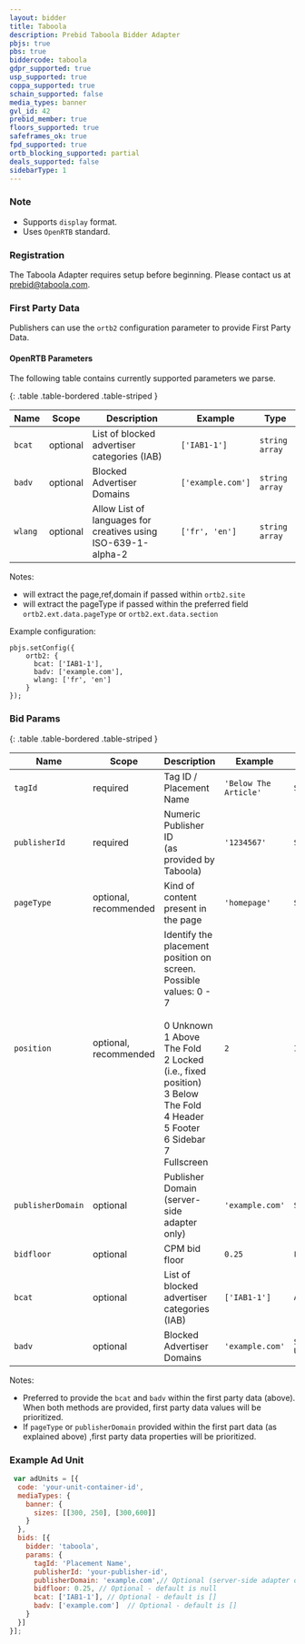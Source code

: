 ```yaml
---
layout: bidder
title: Taboola
description: Prebid Taboola Bidder Adapter
pbjs: true
pbs: true
biddercode: taboola
gdpr_supported: true
usp_supported: true
coppa_supported: true
schain_supported: false
media_types: banner
gvl_id: 42
prebid_member: true
floors_supported: true
safeframes_ok: true
fpd_supported: true
ortb_blocking_supported: partial
deals_supported: false
sidebarType: 1
---
```


### Note
- Supports `display` format.
- Uses `OpenRTB` standard.

### Registration

The Taboola Adapter requires setup before beginning. Please contact us at prebid@taboola.com.

### First Party Data
Publishers can use the `ortb2` configuration parameter to provide First Party Data.

#### OpenRTB Parameters
The following table contains currently supported parameters we parse.

{: .table .table-bordered .table-striped }

| Name               | Scope    | Description                                                   | Example           | Type           |
|--------------------|----------|---------------------------------------------------------------|-------------------|----------------|
| `bcat`             | optional | List of blocked advertiser categories (IAB)                   | `['IAB1-1']`      | `string array` |
| `badv`             | optional | Blocked Advertiser Domains                                    | `['example.com']` | `string array` |
| `wlang`            | optional | Allow List of languages for creatives using ISO-639-1-alpha-2 | `['fr', 'en']`    | `string array` |

Notes:
- will extract the page,ref,domain if passed within `ortb2.site` 
- will extract the pageType if passed within the preferred field `ortb2.ext.data.pageType` or `ortb2.ext.data.section`

Example configuration:
```
pbjs.setConfig({
    ortb2: {
      bcat: ['IAB1-1'],
      badv: ['example.com'],
      wlang: ['fr', 'en']
    }
});
```


### Bid Params

{: .table .table-bordered .table-striped }

| Name              | Scope                  | Description                                                                                                                                                                                                                                  | Example               | Type         |
|-------------------|------------------------|----------------------------------------------------------------------------------------------------------------------------------------------------------------------------------------------------------------------------------------------|-----------------------|--------------|
| `tagId`           | required               | Tag ID / Placement Name <br>                                                                                                                                                                                                                 | `'Below The Article'` | `String`     |
| `publisherId`     | required               | Numeric Publisher ID <br>(as provided by Taboola)                                                                                                                                                                                            | `'1234567'`           | `String`     |
| `pageType`        | optional, recommended  | Kind of content present in the page                                                                                                                                                                                                          | `'homepage'`          | `String`     |
| `position`        | optional, recommended  | Identify the placement position on screen. Possible values:  0 - 7  <br> <br>  0	Unknown <br> 1	Above The Fold <br> 2	Locked  (i.e., fixed position) <br> 3	Below The Fold <br> 4	Header <br> 5	Footer <br> 6	Sidebar <br> 7	Fullscreen <br> | `2`                   | `Integer`    |
| `publisherDomain` | optional               | Publisher Domain (server-side adapter only)                                                                                                                                                                                                  | `'example.com'`       | `String`     |
| `bidfloor`        | optional               | CPM bid floor                                                                                                                                                                                                                                | `0.25`                | `Float`      |
| `bcat`            | optional               | List of blocked advertiser categories (IAB)                                                                                                                                                                                                  | `['IAB1-1']`          | `Array`      |
| `badv`            | optional               | Blocked Advertiser Domains                                                                                                                                                                                                                   | `'example.com'`       | `String Url` |

Notes:
- Preferred to provide the `bcat` and `badv` within the first party data (above). When both methods are provided, first party data values will be prioritized.
- If `pageType` or `publisherDomain` provided within the first part data (as explained above) ,first party data properties will be prioritized.

### Example Ad Unit
```javascript
 var adUnits = [{
  code: 'your-unit-container-id',
  mediaTypes: {
    banner: {
      sizes: [[300, 250], [300,600]]
    }
  },
  bids: [{
    bidder: 'taboola',
    params: {
      tagId: 'Placement Name',
      publisherId: 'your-publisher-id',
      publisherDomain: 'example.com',// Optional (server-side adapter only)
      bidfloor: 0.25, // Optional - default is null
      bcat: ['IAB1-1'], // Optional - default is []
      badv: ['example.com']  // Optional - default is []
    }
  }]
}];
```
